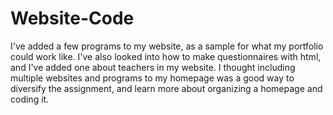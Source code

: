 # Website-Code
I've added a few programs to my website, as a sample for what my portfolio could work like. I've also looked into how to make questionnaires with html, and I've added one about teachers in my website. I thought including multiple websites and programs to my homepage was a good way to diversify the assignment, and learn more about organizing a homepage and coding it.
